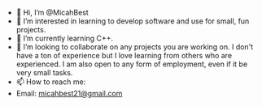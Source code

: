 - 👋 Hi, I’m @MicahBest
- 👀 I’m interested in learning to develop software and use for small, fun projects.
- 🌱 I’m currently learning C++.
- 💞️ I’m looking to collaborate on any projects you are working on. I don't have a ton of experience but I love learning from others who are experienced. I am also open to any form of employment, even if it be very small tasks.
- 📫 How to reach me:
-  Email: micahbest21@gmail.com
